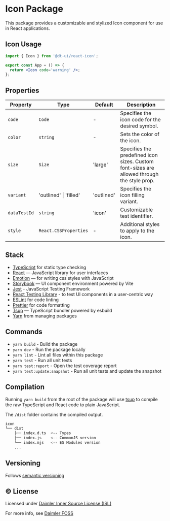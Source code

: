 # Icon Package

This package provides a customizable and stylized Icon component for use in React applications.

## Icon Usage

```jsx
import { Icon } from '@dt-ui/react-icon';

export const App = () => {
  return <Icon code='warning' />;
};
```

## Properties

| Property     | Type                   | Default    | Description                                                                                |
| ------------ | ---------------------- | ---------- | ------------------------------------------------------------------------------------------ |
| `code`       | `Code`                 | -          | Specifies the icon code for the desired symbol.                                            |
| `color`      | `string`               | -          | Sets the color of the icon.                                                                |
| `size`       | `Size`                 | 'large'    | Specifies the predefined icon sizes. Custom font-sizes are allowed through the style prop. |
| `variant`    | 'outlined' \| 'filled' | 'outlined' | Specifies the icon filling variant.                                                        |
| `dataTestId` | `string`               | 'icon'     | Customizable test identifier.                                                              |
| `style`      | `React.CSSProperties`  | -          | Additional styles to apply to the icon.                                                    |

## Stack

- [TypeScript](https://www.typescriptlang.org/) for static type checking
- [React](https://reactjs.org/) — JavaScript library for user interfaces
- [Emotion](https://emotion.sh/docs/introduction) — for writing css styles with JavaScript
- [Storybook](https://storybook.js.org/) — UI component environment powered by Vite
- [Jest](https://jestjs.io/) - JavaScript Testing Framework
- [React Testing Library](https://testing-library.com/) - to test UI components in a user-centric way
- [ESLint](https://eslint.org/) for code linting
- [Prettier](https://prettier.io) for code formatting
- [Tsup](https://github.com/egoist/tsup) — TypeScript bundler powered by esbuild
- [Yarn](https://yarnpkg.com/) from managing packages

## Commands

- `yarn build` - Build the package
- `yarn dev` - Run the package locally
- `yarn lint` - Lint all files within this package
- `yarn test` - Run all unit tests
- `yarn test:report` - Open the test coverage report
- `yarn test:update:snapshot` - Run all unit tests and update the snapshot

## Compilation

Running `yarn build` from the root of the package will use [tsup](https://tsup.egoist.dev/) to compile the raw TypeScript and React code to plain JavaScript.

The `/dist` folder contains the compiled output.

```bash
icon
└── dist
    ├── index.d.ts  <-- Types
    ├── index.js    <-- CommonJS version
    └── index.mjs   <-- ES Modules version
    ...
```

## Versioning

Follows [semantic versioning](https://semver.org/)

## &copy; License

Licensed under [Daimler Inner Source License (ISL)](LICENSE.md)

For more info, see [Daimler FOSS](https://git.t3.daimlertruck.com/tbf/daimler-inner-source-license)
